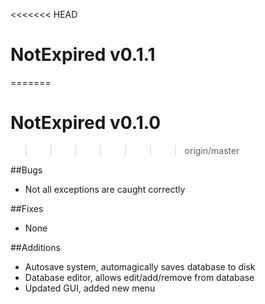 <<<<<<< HEAD
# NotExpired v0.1.1
=======
# NotExpired v0.1.0
>>>>>>> origin/master

##Bugs
* Not all exceptions are caught correctly

##Fixes
* None

##Additions
* Autosave system, automagically saves database to disk
* Database editor, allows edit/add/remove from database
* Updated GUI, added new menu

